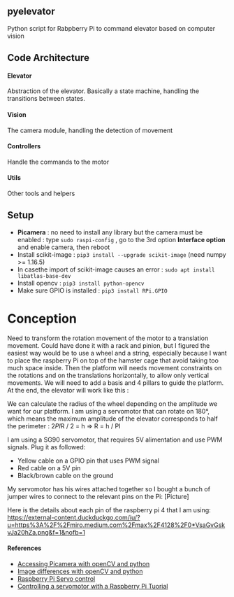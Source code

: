 ## pyelevator
Python script for Rabpberry Pi to command elevator based on computer vision


## Code Architecture

#### Elevator
Abstraction of the elevator. Basically a state machine, handling the transitions between states.
#### Vision
The camera module, handling the detection of movement
#### Controllers
Handle the commands to the motor
#### Utils
Other tools and helpers

## Setup
- **Picamera** : no need to install any library but the camera must be enabled : type `sudo raspi-config` , go to the 3rd option **Interface option** and enable camera, then reboot
- Install scikit-image : `pip3 install --upgrade scikit-image` (need numpy >= 1.16.5)
- In casethe import of scikit-image causes an error : `sudo apt install libatlas-base-dev`
- Install opencv : `pip3 install python-opencv`
- Make sure GPIO is installed : `pip3 install RPi.GPIO`


# Conception
Need to transform the rotation movement of the motor to a translation movement. Could have done it with a rack and pinion, but I figured the easiest way would be to use a wheel and a string, especially because I want to place the raspberry Pi on top of the hamster cage that avoid taking too much space inside.
Then the platform will needs movement constraints on the rotations and on the translations horizontally, to allow only vertical movements. We will need to add a basis and 4 pillars to guide the platform. At the end, the elevator will work like this :

We can calculate the radius of the wheel depending on the amplitude we want for our platform. I am using a servomotor that can rotate on 180°, which means the maximum amplitude of the elevator corresponds to half the perimeter : 2*PI*R / 2 = h => R = h / PI

I am using a SG90 servomotor, that requires 5V alimentation and use PWM signals. Plug it as followed:
- Yellow cable on a GPIO pin that uses PWM signal
- Red cable on a 5V pin
- Black/brown cable on the ground

My servomotor has his wires attached together so I bought a bunch of jumper wires to connect to the relevant pins on the Pi:
[Picture]

Here is the details about each pin of the raspberry pi 4 that I am using: https://external-content.duckduckgo.com/iu/?u=https%3A%2F%2Fmiro.medium.com%2Fmax%2F4128%2F0*VsaGvGskvJa20hZa.png&f=1&nofb=1

#### References
- [Accessing Picamera with openCV and python](https://www.pyimagesearch.com/2015/03/30/accessing-the-raspberry-pi-camera-with-opencv-and-python/)
- [Image differences with openCV and python](https://www.pyimagesearch.com/2017/06/19/image-difference-with-opencv-and-python/)
- [Raspberry Pi Servo control](https://techatronic.com/raspberry-pi-servo-control/)
- [Controlling a servomotor with a Raspberry Pi Tuorial](https://embeddedcircuits.com/raspberry-pi/tutorial/controlling-a-servo-motor-with-raspberry-pi-tutorial)